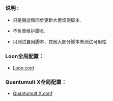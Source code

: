 ### 说明 :

* 只是搬运和同步更新大佬规则脚本.

* 不负责维护脚本.

* 只测试自用脚本，其他大部分脚本未测试可用性.


### Loon全局配置：

* [Loon.conf](123)

### Quantumult X全局配置：

* [Quantumult X.conf](123)
